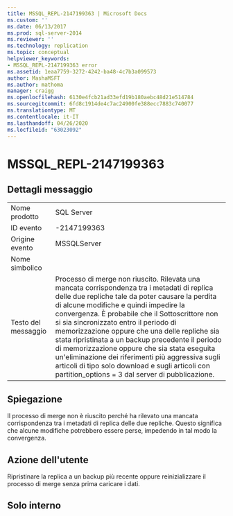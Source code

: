 ```yaml
---
title: MSSQL_REPL-2147199363 | Microsoft Docs
ms.custom: ''
ms.date: 06/13/2017
ms.prod: sql-server-2014
ms.reviewer: ''
ms.technology: replication
ms.topic: conceptual
helpviewer_keywords:
- MSSQL_REPL-2147199363 error
ms.assetid: 1eaa7759-3272-4242-ba48-4c7b3a099573
author: MashaMSFT
ms.author: mathoma
manager: craigg
ms.openlocfilehash: 6130e4fcb21ad33efd19b180aebc48d21e514784
ms.sourcegitcommit: 6fd8c1914de4c7ac24900fe388ecc7883c740077
ms.translationtype: MT
ms.contentlocale: it-IT
ms.lasthandoff: 04/26/2020
ms.locfileid: "63023092"
---
```

# <a name="mssql_repl-2147199363"></a>MSSQL_REPL-2147199363
    
## <a name="message-details"></a>Dettagli messaggio  
  
|||  
|-|-|  
|Nome prodotto|SQL Server|  
|ID evento|-2147199363|  
|Origine evento|MSSQLServer|  
|Nome simbolico||  
|Testo del messaggio|Processo di merge non riuscito. Rilevata una mancata corrispondenza tra i metadati di replica delle due repliche tale da poter causare la perdita di alcune modifiche e quindi impedire la convergenza. È probabile che il Sottoscrittore non si sia sincronizzato entro il periodo di memorizzazione oppure che una delle repliche sia stata ripristinata a un backup precedente il periodo di memorizzazione oppure che sia stata eseguita un'eliminazione dei riferimenti più aggressiva sugli articoli di tipo solo download e sugli articoli con partition_options = 3 dal server di pubblicazione.|  
  
## <a name="explanation"></a>Spiegazione  
 Il processo di merge non è riuscito perché ha rilevato una mancata corrispondenza tra i metadati di replica delle due repliche. Questo significa che alcune modifiche potrebbero essere perse, impedendo in tal modo la convergenza.  
  
## <a name="user-action"></a>Azione dell'utente  
 Ripristinare la replica a un backup più recente oppure reinizializzare il processo di merge senza prima caricare i dati.  
  
## <a name="internal-only"></a>Solo interno  
  
